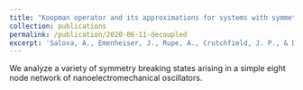 ```yaml
---
title: "Koopman operator and its approximations for systems with symmetries"
collection: publications
permalink: /publication/2020-06-11-decoupled
excerpt: 'Salova, A., Emenheiser, J., Rupe, A., Crutchfield, J. P., & D’Souza, R. M. (2019). Koopman operator and its approximations for systems with symmetries. Chaos: An Interdisciplinary Journal of Nonlinear Science, 29(9), 093128.'
---
```


We analyze a variety of symmetry breaking states arising in a simple eight node network of nanoelectromechanical oscillators.
